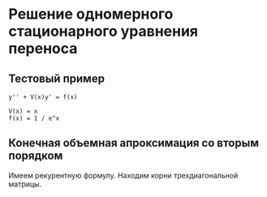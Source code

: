 # Решение одномерного стационарного уравнения переноса

## Тестовый пример

```
y'' + V(x)y' = f(x)

V(x) = x
f(x) = 1 / e^x
```

## Конечная объемная апроксимация со вторым порядком

Имеем рекурентную формулу.
Находим корни трехдиагональной матрицы.
